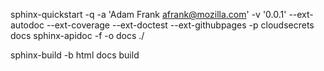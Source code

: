 
sphinx-quickstart -q -a 'Adam Frank <afrank@mozilla.com>' -v '0.0.1' --ext-autodoc --ext-coverage --ext-doctest --ext-githubpages -p cloudsecrets docs
sphinx-apidoc -f -o docs ./

sphinx-build -b html docs build
